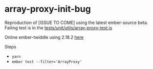 # array-proxy-init-bug

Reproduction of [ISSUE TO COME] using the latest ember-source beta. Failing test is in the [tests/unit/utils/array-proxy-test.js](https://github.com/patocallaghan/array-proxy-init-bug/blob/master/tests/unit/utils/array-proxy-test.js)

Online ember-twiddle using 2.18.2 [here](https://ember-twiddle.com/b789f346f021c0ce484deb838d9f3a38?fileTreeShown=false&openFiles=tests.unit.controllers.my-random-test.js%2C)


Steps
* `yarn`
* `ember test --filter='ArrayProxy'`
